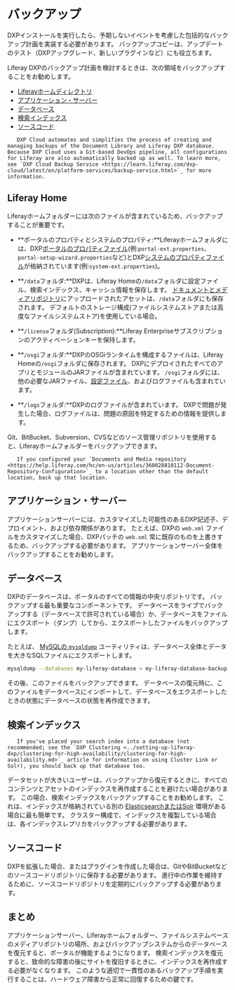 # バックアップ

DXPインストールを実行したら、予期しないイベントを考慮した包括的なバックアップ計画を実装する必要があります。 バックアップコピーは、アップデートのテスト（DXPアップグレード、新しいプラグインなど）にも役立ちます。

Liferay DXPのバックアップ計画を検討するときは、次の領域をバックアップすることをお勧めします。

  - [Liferayホームディレクトリ](#liferay-home)
  - [アプリケーション・サーバー](#application-server)
  - [データベース](#database)
  - [検索インデックス](#search-indexes)
  - [ソースコード](#source-code)

``` note::
   DXP Cloud automates and simplifies the process of creating and managing backups of the Document Library and Liferay DXP database. Because DXP Cloud uses a Git-based DevOps pipeline, all configurations for Liferay are also automatically backed up as well. To learn more, see `DXP Cloud Backup Service <https://learn.liferay.com/dxp-cloud/latest/en/platform-services/backup-service.html>`_ for more information.
```

## Liferay Home

Liferayホームフォルダーには次のファイルが含まれているため、バックアップすることが重要です。

  - **ポータルのプロパティとシステムのプロパティ:**Liferayホームフォルダには、DXP[ポータルのプロパティファイル](../reference/portal-properties.md)(例:`portal-ext.properties`、`portal-setup-wizard.properties`など)とDXP[システムのプロパティファイル](../reference/system-properties.md)が格納されています(例:`system-ext.properties`)。

  - **`/data`フォルダ:**DXPは、Liferay Homeの`/data`フォルダに設定ファイル、検索インデックス、キャッシュ情報を保存します。 [ドキュメントとメディアリポジトリ](https://help.liferay.com/hc/en-us/articles/360028810112-Document-Repository-Configuration)にアップロードされたアセットは、`/data`フォルダにも保存されます。 デフォルトのストレージ構成(ファイルシステムストアまたは高度なファイルシステムストア)を使用している場合。

  - **`/license`フォルダ(Subscription):**Liferay Enterpriseサブスクリプションのアクティベーションキーを保持します。

  - **`/osgi`フォルダ:**DXPのOSGiランタイムを構成するファイルは、Liferay Homeの`/osgi`フォルダに保存されます。 DXPにデプロイされたすべてのアプリとモジュールのJARファイルが含まれています。 `/osgi`フォルダには、他の必要なJARファイル、[設定ファイル](https://help.liferay.com/hc/en-us/articles/360029131651-Understanding-System-Configuration-Files)、およびログファイルも含まれています。

  - **`/logs`フォルダ:**DXPのログファイルが含まれています。 DXPで問題が発生した場合、ログファイルは、問題の原因を特定するための情報を提供します。

Git、BitBucket、Subversion、CVSなどのソース管理リポジトリを使用すると、Liferayホームフォルダーをバックアップできます。

``` important::
   If you configured your `Documents and Media repository <https://help.liferay.com/hc/en-us/articles/360028810112-Document-Repository-Configuration>`_ to a location other than the default location, back up that location.
```

## アプリケーション・サーバー

アプリケーションサーバーには、カスタマイズした可能性のあるDXP記述子、デプロイメント、および依存関係があります。 たとえば、DXPの `web.xml` ファイルをカスタマイズした場合、DXPパッチの `web.xml` 常に既存のものを上書きするため、バックアップする必要があります。 アプリケーションサーバー全体をバックアップすることをお勧めします。

## データベース

DXPのデータベースは、ポータルのすべての情報の中央リポジトリです。 バックアップする最も重要なコンポーネントです。 データベースをライブでバックアップする（データベースで許可されている場合）か、データベースをファイルにエクスポート（ダンプ）してから、エクスポートしたファイルをバックアップします。

たとえば、 [MySQLの `mysqldump`](https://dev.mysql.com/doc/refman/5.7/en/using-mysqldump.html) ユーティリティは、データベース全体とデータを大きなSQLファイルにエクスポートします。

``` bash
mysqldump --databases my-liferay-database > my-liferay-database-backup.sql
```

その後、このファイルをバックアップできます。 データベースの復元時に、このファイルをデータベースにインポートして、データベースをエクスポートしたときの状態にデータベースの状態を再作成できます。

## 検索インデックス

``` important::
   If you've placed your search index into a database (not recommended; see the `DXP Clustering <../setting-up-liferay-dxp/clustering-for-high-availability/clustering-for-high-availability.md>`_ article for information on using Cluster Link or Solr), you should back up that database too.
```

データセットが大きいユーザーは、バックアップから復元するときに、すべてのコンテンツとアセットのインデックスを再作成することを避けたい場合があります。 この場合、検索インデックスをバックアップすることをお勧めします。 これは、インデックスが格納されている別の [ElasticsearchまたはSolr](https://help.liferay.com/hc/en-us/articles/360028711092-Introduction-to-Installing-a-Search-Engine) 環境がある場合に最も簡単です。 クラスター構成で、インデックスを複製している場合は、各インデックスレプリカをバックアップする必要があります。

## ソースコード

DXPを拡張した場合、またはプラグインを作成した場合は、GitやBitBucketなどのソースコードリポジトリに保存する必要があります。 進行中の作業を維持するために、ソースコードリポジトリを定期的にバックアップする必要があります。

## まとめ

アプリケーションサーバー、Liferayホームフォルダー、ファイルシステムベースのメディアリポジトリの場所、およびバックアップシステムからのデータベースを復元すると、ポータルが機能するようになります。 検索インデックスを復元すると、致命的な障害の後にサイトを復旧するときに、インデックスを再作成する必要がなくなります。 このような適切で一貫性のあるバックアップ手順を実行することは、ハードウェア障害から正常に回復するための鍵です。
